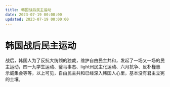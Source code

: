 ```yaml
---
title: 韩国战后民主运动
date: 2023-07-19 00:00:00
updated: 2023-07-19 00:00:00
---
```


# 韩国战后民主运动

战后，韩国人为了反抗大统领的独裁，维护自由民主共和，发起了一场又一场的民主运动，四一九学生运动、釜马事态、light州民主化运动、六月抗争、反朴槿惠示威集会等等，以上可见，自由民主共和已经深入韩国人心里，基本没有君主立宪的土壤。
